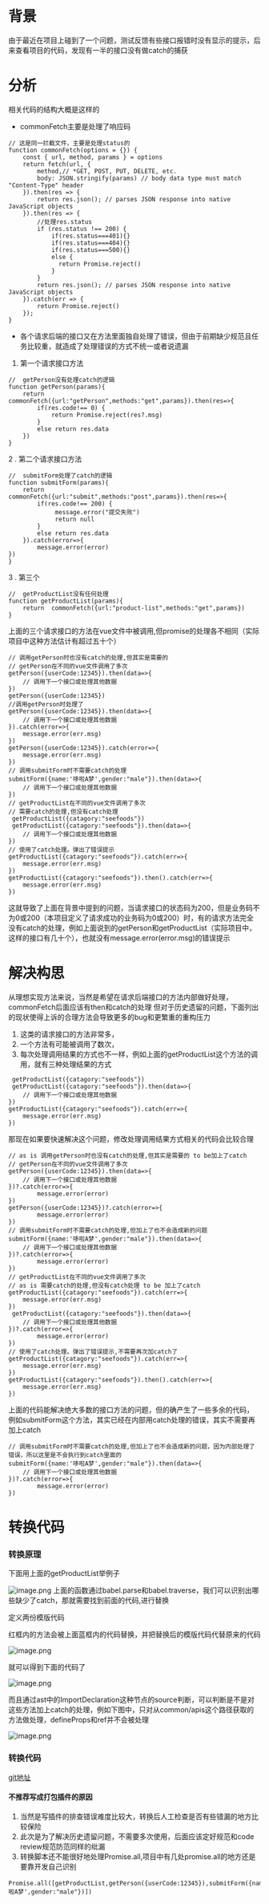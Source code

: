 # 背景

由于最近在项目上碰到了一个问题，测试反馈有些接口报错时没有显示的提示，后来查看项目的代码，发现有一半的接口没有做catch的捕获


# 分析
相关代码的结构大概是这样的

- commonFetch主要是处理了响应码
``` 
// 这是同一拦截文件，主要是处理status的
function commonFetch(options = {}) {
    const { url, method, params } = options
    return fetch(url, {
        method,// *GET, POST, PUT, DELETE, etc.
        body: JSON.stringify(params) // body data type must match "Content-Type" header
    }).then(res => {
        return res.json(); // parses JSON response into native JavaScript objects
    }).then(res => {
        //处理res.status
        if (res.status !== 200) {
            if(res.status===401){}
            if(res.status===404){}
            if(res.status===500){}
            else {
              return Promise.reject()
            }
        }
        return res.json(); // parses JSON response into native JavaScript objects
    }).catch(err => {
        return Promise.reject()
    });
}
```
- 各个请求后端的接口又在方法里面独自处理了错误，但由于前期缺少规范且任务比较重，就造成了处理错误的方式不统一或者说遗漏

1. 第一个请求接口方法

```
//  getPerson没有处理catch的逻辑
function getPerson(params){
    return  commonFetch({url:"getPerson",methods:"get",params}).then(res=>{
        if(res.code!== 0) {
            return Promise.reject(res?.msg)
        }
        else return res.data
    }) 
}
```

2 . 第二个请求接口方法

```
//  submitForm处理了catch的逻辑
function submitForm(params){
    return  commonFetch({url:"submit",methods:"post",params}).then(res=>{
        if(res.code!== 200) {
             message.error("提交失败")
             return null
        }
        else return res.data
    }).catch(error=>{
        message.error(error)
})
}
```
3 . 第三个
```
//  getProductList没有任何处理
function getProductList(params){
    return  commonFetch({url:"product-list",methods:"get",params})
}
```

  上面的三个请求接口的方法在vue文件中被调用,但promise的处理各不相同（实际项目中这种方法估计有超过五十个）

```
// 调用getPerson时也没有catch的处理,但其实是需要的
// getPerson在不同的vue文件调用了多次
getPerson({userCode:12345}).then(data=>{
    // 调用下一个接口或处理其他数据
})
getPerson({userCode:12345})
//调用getPerson时处理了
getPerson({userCode:12345}).then(data=>{
    // 调用下一个接口或处理其他数据
}).catch(error=>{
    message.error(err.msg)
})
getPerson({userCode:12345}).catch(error=>{
    message.error(err.msg)
})
// 调用submitForm时不需要catch的处理
submitForm({name:'哆啦A梦',gender:"male"}).then(data=>{
    // 调用下一个接口或处理其他数据
})
// getProductList在不同的vue文件调用了多次 
// 需要catch的处理,但没有catch处理
 getProductList({catagory:"seefoods"})
 getProductList({catagory:"seefoods"}).then(data=>{
    // 调用下一个接口或处理其他数据
})
// 使用了catch处理。弹出了错误提示
getProductList({catagory:"seefoods"}).catch(err=>{
    message.error(err.msg)
})
getProductList({catagory:"seefoods"}).then().catch(err=>{
    message.error(err.msg)
})
```

这就导致了上面在背景中提到的问题，当请求接口的状态码为200，但是业务码不为0或200（本项目定义了请求成功的业务码为0或200）时，有的请求方法完全没有catch的处理，例如上面说到的getPerson和getProductList（实际项目中，这样的接口有几十个），也就没有message.error(error.msg)的错误提示

# 解决构思

从理想实现方法来说，当然是希望在请求后端接口的方法内部做好处理，commonFetch后面应该有then和catch的处理
但对于历史遗留的问题，下面列出的现状使得上诉的合理方法会导致更多的bug和更繁重的重构压力
1. 这类的请求接口的方法非常多，
2. 一个方法有可能被调用了数次，
3. 每次处理调用结果的方式也不一样，例如上面的getProductList这个方法的调用，就有三种处理结果的方式
```
 getProductList({catagory:"seefoods"})
 getProductList({catagory:"seefoods"}).then(data=>{
    // 调用下一个接口或处理其他数据
})
getProductList({catagory:"seefoods"}).catch(err=>{
    message.error(err.msg)
})
```


那现在如果要快速解决这个问题，修改处理调用结果方式相关的代码会比较合理

```
// as is 调用getPerson时也没有catch的处理,但其实是需要的 to be加上了catch
// getPerson在不同的vue文件调用了多次
getPerson({userCode:12345}).then(data=>{
    // 调用下一个接口或处理其他数据
})?.catch(error=>{
        message.error(error)
})
getPerson({userCode:12345})?.catch(error=>{
        message.error(error)
})
// 调用submitForm时不需要catch的处理,但加上了也不会造成新的问题
submitForm({name:'哆啦A梦',gender:"male"}).then(data=>{
    // 调用下一个接口或处理其他数据
})?.catch(error=>{
        message.error(error)
})
// getProductList在不同的vue文件调用了多次 
// as is 需要catch的处理,但没有catch处理 to be 加上了catch
getProductList({catagory:"seefoods"}).catch(err=>{
    message.error(err.msg)
})
 getProductList({catagory:"seefoods"}).then(data=>{
    // 调用下一个接口或处理其他数据
})?.catch(error=>{
        message.error(error)
})
// 使用了catch处理。弹出了错误提示,不需要再次加catch了
getProductList({catagory:"seefoods"}).catch(err=>{
    message.error(err.msg)
})
getProductList({catagory:"seefoods"}).then().catch(err=>{
    message.error(err.msg)
})
```
上面的代码能解决绝大多数的接口方法的问题，但的确产生了一些多余的代码，
例如submitForm这个方法，其实已经在内部用catch处理的错误，其实不需要再加上catch
```
// 调用submitForm时不需要catch的处理,但加上了也不会造成新的问题，因为内部处理了错误，所以这里是不会执行到catch里面的
submitForm({name:'哆啦A梦',gender:"male"}).then(data=>{
    // 调用下一个接口或处理其他数据
})?.catch(error=>{
        message.error(error)
})
```

# 转换代码 
### 转换原理

下面用上面的getProductList举例子


![image.png](https://p6-juejin.byteimg.com/tos-cn-i-k3u1fbpfcp/e8b8306c919c466995d9728761b04891~tplv-k3u1fbpfcp-watermark.image?)
上面的函数通过babel.parse和babel.traverse，我们可以识别出哪些缺少了catch，那就需要找到前面的代码,进行替换

定义两份模版代码

红框内的方法会被上面蓝框内的代码替换，并把替换后的模版代码代替原来的代码

![image.png](https://p9-juejin.byteimg.com/tos-cn-i-k3u1fbpfcp/f83cfe70cc2c401c83cba926a9ee85a1~tplv-k3u1fbpfcp-watermark.image?)

就可以得到下面的代码了

![image.png](https://p1-juejin.byteimg.com/tos-cn-i-k3u1fbpfcp/842a6261db204b8f905ee697c19c8d8b~tplv-k3u1fbpfcp-watermark.image?)

而且通过ast中的ImportDeclaration这种节点的source判断，可以判断是不是对这些方法加上catch的处理，例如下图中，只对从common/apis这个路径获取的方法做处理，defineProps和ref并不会被处理

![image.png](https://p3-juejin.byteimg.com/tos-cn-i-k3u1fbpfcp/a615d8ced04e49c898edf4de8fec15c2~tplv-k3u1fbpfcp-watermark.image?)

### 转换代码

[git地址](https://github.com/SukiYuSijing/addCatchScript.git)

#### 不推荐写成打包插件的原因
1. 当然是写插件的排查错误难度比较大，转换后人工检查是否有些错漏的地方比较保险
2. 此次是为了解决历史遗留问题，不需要多次使用，后面应该定好规范和code review规范防范同样的纰漏
3. 转换脚本还不能很好地处理Promise.all,项目中有几处promise.all的地方还是要靠开发自己识别
```
Promise.all([getProductList,getPerson({userCode:12345}),submitForm({name:'哆啦A梦',gender:"male"})])
```









